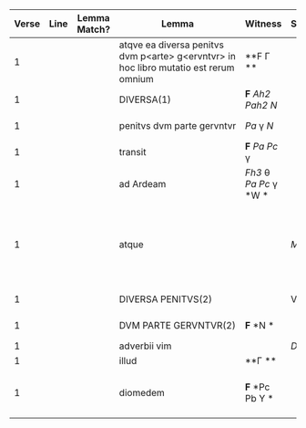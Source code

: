 | Verse | Line | Lemma Match? | Lemma                                                                                     | Witness                | Source   | Ed. Comment                                                 | Gen. Comment | Second R.         | Witness               | Source | Comment                        | Third R.   | Witness | Source | Comment | Fourth R. | Witness    | Source | Comment | Fifth R. | Witness | Source | Comment |
| ----- | ---- | ------------ | ----------------------------------------------------------------------------------------- | ---------------------- | -------- | ----------------------------------------------------------- | ------------ | ----------------- | --------------------- | ------ | ------------------------------ | ---------- | ------- | ------ | ------- | --------- | ---------- | ------ | ------- | -------- | ------- | ------ | ------- |
| 1     |      |              | atqve ea diversa penitvs dvm p\<arte\> g\<ervntvr\> in hoc libro mutatio est rerum omnium | **F Γ **               |          |                                                             |              | *om.*             | *W *                  |        |                                |            |         |        |         |           |            |        |         |          |         |        |         |
| 1     |      |              | DIVERSA(1)                                                                                | **F** *Ah2* *Pah2* *N* |          |                                                             |              | d.                | *Pc *                 |        |                                | *om.*      | **Γ **  |        |         |           |            |        |         |          |         |        |         |
| 1     |      |              | penitvs dvm parte gervntvr                                                                | *Pa* γ *N*             |          |                                                             |              | Penitus dum p. g. | θ *Pc Q* \[**Γ** \]   |        |                                | et reliqua | **F **  |        |         |           |            |        |         |          |         |        |         |
| 1     |      |              | transit                                                                                   | **F** *Pa Pc* γ        |          |                                                             |              | traxit            | θ *Q* σ \[**Γ** \]    |        |                                |            |         |        |         |           |            |        |         |          |         |        |         |
| 1     |      |              | ad Ardeam                                                                                 | *Fh3* θ *Pa Pc* γ *W * |          |                                                             |              | ardeam            | **F** *Q N *          |        |                                |            |         |        |         |           |            |        |         |          |         |        |         |
| 1     |      |              | atque                                                                                     |                        | *Murgia* | *post hoc verbum distinxi*, *ante hoc verbum edd. Plerique* | *ante* atque |                   | *edd. plerique*       |        |                                |            |         |        |         |           |            |        |         |          |         |        |         |
| 1     |      |              | DIVERSA PENITVS(2)                                                                        |                        | Verg.    |                                                             |              | penitus           | **F** *N *            |        |                                | d. p.      | θ *Pc * |        |         | p.        | *Q* γ *W * |        |         |          |         |        |         |
| 1     |      |              | DVM PARTE GERVNTVR(2)                                                                     | **F** *N *             |          |                                                             |              | d. parte geruntur | θ *Pc Q W* \[**Γ** \] |        |                                | d. p. g.   | *Pa* γ  |        |         |           |            |        |         |          |         |        |         |
| 1     |      |              | adverbii vim                                                                              |                        | *Dan.*   |                                                             |              | adverbis          | *F *                  |        |                                |            |         |        |         |           |            |        |         |          |         |        |         |
| 1     |      |              | illud                                                                                     | **Γ **                 |          |                                                             |              | illa              | **F **                |        |                                |            |         |        |         |           |            |        |         |          |         |        |         |
| 1     |      |              | diomedem                                                                                  | **F** *Pc Pb Y *       |          |                                                             |              | diomeden          | **Γ **                |        | (*sed cf. Serv. ad A. 11.243*) | diomede    | *N *    |        |         |           |            |        |         |          |         |        |         |
